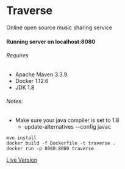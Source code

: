 # Traverse
Online open source music sharing service



#### Running server on localhost:8080

###### Requires 
* Apache Maven 3.3.9
* Docker 1.12.6
* JDK 1.8

###### Notes: 
* Make sure your java compiler is set to 1.8
    * update-alternatives --config javac

```
mvn install
docker build -f Dockerfile -t traverse .
docker run -p 8080:8080 traverse
```

[Live Version](http://traverse.dax.cloud/)